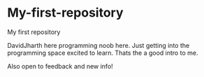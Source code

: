 # My-first-repository
My first repository

DavidJharth here programming noob here.  Just getting into the programming space excited to learn.  Thats the a good intro to me.

Also open to feedback and new info!
